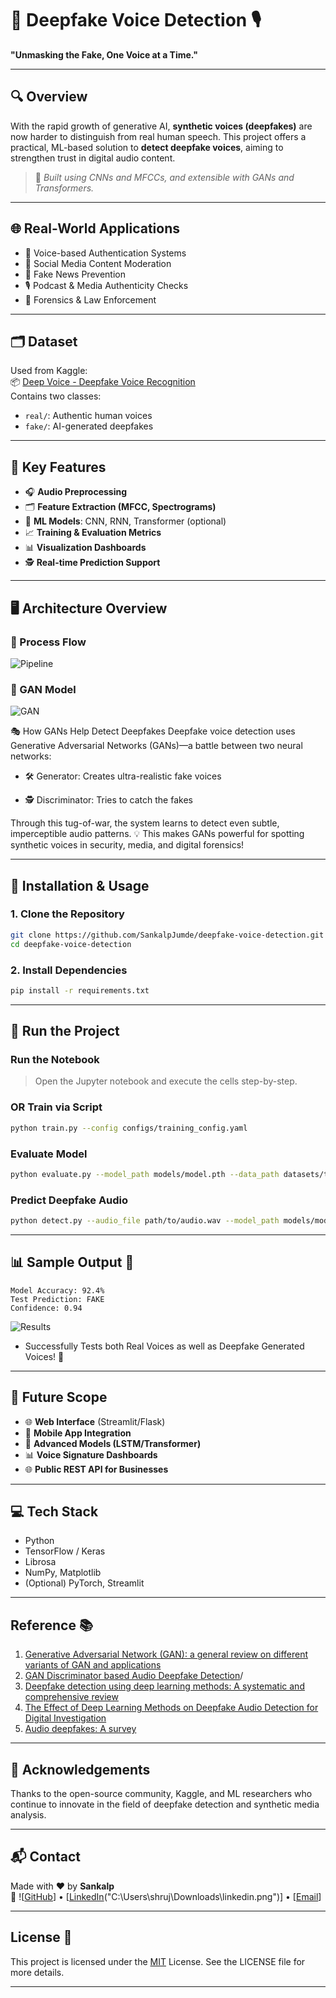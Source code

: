 
# 🧠 Deepfake Voice Detection 🎙️  
**"Unmasking the Fake, One Voice at a Time."**

---

## 🔍 Overview

With the rapid growth of generative AI, **synthetic voices (deepfakes)** are now harder to distinguish from real human speech. This project offers a practical, ML-based solution to **detect deepfake voices**, aiming to strengthen trust in digital audio content.

> 🧠 *Built using CNNs and MFCCs, and extensible with GANs and Transformers.*

---

## 🌐 Real-World Applications

- 🔐 Voice-based Authentication Systems  
- 📱 Social Media Content Moderation  
- 📰 Fake News Prevention  
- 🎙️ Podcast & Media Authenticity Checks  
- 🚨 Forensics & Law Enforcement

---

## 🗂️ Dataset

Used from Kaggle:  
📦 [Deep Voice - Deepfake Voice Recognition](https://www.kaggle.com/datasets/birdy654/deep-voice-deepfake-voice-recognition)  
Contains two classes:
- `real/`: Authentic human voices  
- `fake/`: AI-generated deepfakes

---

## 🧠 Key Features

- 🎧 **Audio Preprocessing**  
- 🗂️ **Feature Extraction (MFCC, Spectrograms)**  
- 🤖 **ML Models**: CNN, RNN, Transformer (optional)  
- 📈 **Training & Evaluation Metrics**  
- 📊 **Visualization Dashboards**  
- 🕵️ **Real-time Prediction Support**

---

## 🖥️ Architecture Overview

### 🔁 Process Flow 
![Pipeline](https://github.com/SankalpJumde/Deep-Fake-Voice-Detection/assets/135730661/2b0aea00-0f42-451f-a56b-5ce598418e33)

### 🧠 GAN Model  
![GAN](https://github.com/SankalpJumde/Deep-Fake-Voice-Detection/assets/135730661/b27ac571-a358-4e22-b9d8-d3a154da4b58)

🎭 How GANs Help Detect Deepfakes
Deepfake voice detection uses Generative Adversarial Networks (GANs)—a battle between two neural networks:

- 🛠️ Generator: Creates ultra-realistic fake voices

- 🕵️ Discriminator: Tries to catch the fakes

Through this tug-of-war, the system learns to detect even subtle, imperceptible audio patterns.
💡 This makes GANs powerful for spotting synthetic voices in security, media, and digital forensics!

---

## 🚀 Installation & Usage

### 1. Clone the Repository  
```bash
git clone https://github.com/SankalpJumde/deepfake-voice-detection.git
cd deepfake-voice-detection
```

### 2. Install Dependencies  
```bash
pip install -r requirements.txt
```

--- 

## 🧪 Run the Project

### Run the Notebook
> Open the Jupyter notebook and execute the cells step-by-step.

### OR Train via Script
```bash
python train.py --config configs/training_config.yaml
```

### Evaluate Model
```bash
python evaluate.py --model_path models/model.pth --data_path datasets/test
```
### Predict Deepfake Audio
```bash
python detect.py --audio_file path/to/audio.wav --model_path models/model.pth
```

---

## 📊 Sample Output 📌

```
Model Accuracy: 92.4%
Test Prediction: FAKE
Confidence: 0.94
```

![Results](https://github.com/user-attachments/assets/35c765ce-5c80-4f32-b85b-01326ffab338)

- Successfully Tests both Real Voices as well as Deepfake Generated Voices! 🎯
---

## 🔮 Future Scope

- 🌐 **Web Interface** (Streamlit/Flask)  
- 📱 **Mobile App Integration**  
- 🔁 **Advanced Models (LSTM/Transformer)**  
- 📊 **Voice Signature Dashboards**  
- 🌐 **Public REST API for Businesses**

---

## 💻 Tech Stack

- Python  
- TensorFlow / Keras  
- Librosa  
- NumPy, Matplotlib  
- (Optional) PyTorch, Streamlit

---

## Reference 📚
1. [Generative Adversarial Network (GAN): a general review on different variants of GAN and applications](https://ieeexplore.ieee.org/abstract/document/9489160/)
2. [GAN Discriminator based Audio Deepfake Detection](https://dl.acm.org/doi/abs/10.1145/3595353.3595883)/
3. [Deepfake detection using deep learning methods: A systematic and comprehensive review](https://wires.onlinelibrary.wiley.com/doi/full/10.1002/widm.1520/)
4. [The Effect of Deep Learning Methods on Deepfake Audio Detection for Digital Investigation](https://www.sciencedirect.com/science/article/pii/S1877050923002910/)
5. [Audio deepfakes: A survey](https://www.frontiersin.org/journals/big-data/articles/10.3389/fdata.2022.1001063/full/)

---

## 🙌 Acknowledgements

Thanks to the open-source community, Kaggle, and ML researchers who continue to innovate in the field of deepfake detection and synthetic media analysis.

---

## 📬 Contact

Made with ❤️ by **Sankalp**  
🔗 ![[GitHub](https://github.com/SankalpJumde)] • [[LinkedIn](https://www.linkedin.com/in/sankalp-jumde/)("C:\Users\shruj\Downloads\linkedin.png")] • [[Email](sankalpkrishna1103@gmail.com)]

---

## License 📌
This project is licensed under the [MIT](https://choosealicense.com/licenses/mit/) License. See the LICENSE file for more details.

--- 
